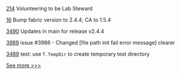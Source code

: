 
[214](https://github.com/hyperledger-labs/hyperledger-labs.github.io/pull/214) Volunteering to be Lab Steward

[16](https://github.com/hyperledger-labs/fabric-operator/pull/16) Bump fabric version to 2.4.4; CA to 1.5.4

[3490](https://github.com/hyperledger/fabric/pull/3490) Updates in main for release v2.4.4

[3989](https://github.com/hyperledger/besu/pull/3989) issue #3986 -  Changed [file path init fail error message] clearer

[3489](https://github.com/hyperledger/fabric/pull/3489) test: use `T.TempDir` to create temporary test directory


[See more >>>](https://start-here.hyperledger.org/pull-requests)
